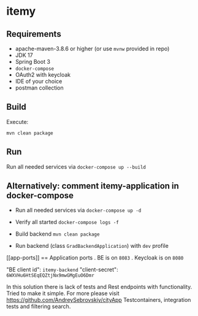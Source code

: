 # itemy


## Requirements

- apache-maven-3.8.6 or higher (or use `mvnw` provided in repo)
- JDK 17
- Spring Boot 3
- `docker-compose`
- OAuth2 with keycloak
- IDE of your choice
- postman collection


## Build

Execute:

`mvn clean package`


## Run
Run all needed services via `docker-compose up --build`

## Alternatively: comment itemy-application in  docker-compose 

* Run all needed services via `docker-compose up -d`

* Verify all started `docker-compose logs -f`

* Build backend `mvn clean package`

* Run backend (class `GradBackendApplication`) with `dev`  profile

[[app-ports]]
== Application ports
. BE is on `8083`
. Keycloak is on `8080`

"BE client id": `itemy-backend`
"client-secret": `6WXVHu6HtSEqEQZtjNx9mwGMgEuO6Dmr`

In this solution there is lack of tests and Rest endpoints with functionality. Tried to make
it simple.
For more please visit https://github.com/AndreySebrovskiy/cityApp
Testcontainers, integration tests and filtering search. 
